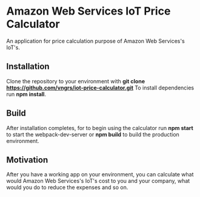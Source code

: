 # Amazon Web Services IoT Price Calculator

An application for price calculation purpose of Amazon Web Services's IoT's.

## Installation
Clone the repository to your environment with **git clone https://github.com/vngrs/iot-price-calculator.git**
To install dependencies run **npm install**.

## Build
After installation completes, for to begin using the calculator run **npm start** to start the webpack-dev-server or **npm build** to build the production environment.

## Motivation
After you have a working app on your environment, you can calculate what would Amazon Web Services's IoT's cost to you and your company, what would you do to reduce the expenses and so on.